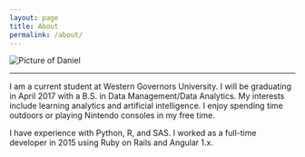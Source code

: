 ```yaml
---
layout: page
title: About
permalink: /about/
---
```

![Picture of Daniel](/images/daniel.jpg)

---

I am a current student at Western Governors University. I will be graduating in April 2017 with a B.S. in Data Management/Data Analytics. My interests include learning analytics and artificial intelligence. I enjoy spending time outdoors or playing Nintendo consoles in my free time.

I have experience with Python, R, and SAS. I worked as a full-time developer in 2015 using Ruby on Rails and Angular 1.x.
